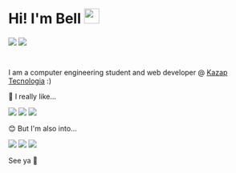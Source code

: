 # Hi! I'm Bell <img src="https://dejpknyizje2n.cloudfront.net/marketplace/products/korean-finger-heart-i-love-you-sticker-1540401592.4178452.png" width="30px">

<span>
  <img align="center" src="https://github-readme-stats.vercel.app/api?username=bellps&show_icons=true&count_private=true&theme=synthwave&hide=issues&hide_border=true&line_height=24&layout=compact" />
</span>
<span>
  <img align="center" src="https://github-readme-stats.vercel.app/api/top-langs?username=bellps&layout=compact&theme=synthwave&count_private=true&hide_border=true&card_width=290" />
</span>

&nbsp;

I am a computer engineering student and web developer @ [Kazap Tecnologia](https://github.com/Kazap) :)

🥰 I really like... 

![](https://img.shields.io/badge/Ruby_on_Rails-CC0000?style=for-the-badge&logo=ruby-on-rails&logoColor=white)
![](https://img.shields.io/badge/MongoDB-4EA94B?style=for-the-badge&logo=mongodb&logoColor=white)
![](https://img.shields.io/badge/Vue.js-35495E?style=for-the-badge&logo=vuedotjs&logoColor=4FC08D)

😊 But I'm also into...

![](https://img.shields.io/badge/Laravel-FF2D20?style=for-the-badge&logo=laravel&logoColor=white)
![](https://img.shields.io/badge/Python-3776AB?style=for-the-badge&logo=python&logoColor=white)
![](https://img.shields.io/badge/Rust-000000?style=for-the-badge&logo=rust&logoColor=white)

See ya 👋
